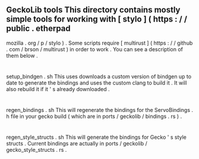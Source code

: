 #
GeckoLib
tools
This
directory
contains
mostly
simple
tools
for
working
with
[
stylo
]
(
https
:
/
/
public
.
etherpad
-
mozilla
.
org
/
p
/
stylo
)
.
Some
scripts
require
[
multirust
]
(
https
:
/
/
github
.
com
/
brson
/
multirust
)
in
order
to
work
.
You
can
see
a
description
of
them
below
.
#
#
setup_bindgen
.
sh
This
uses
downloads
a
custom
version
of
bindgen
up
to
date
to
generate
the
bindings
and
uses
the
custom
clang
to
build
it
.
It
will
also
rebuild
it
if
it
'
s
already
downloaded
.
#
#
regen_bindings
.
sh
This
will
regenerate
the
bindings
for
the
ServoBindings
.
h
file
in
your
gecko
build
(
which
are
in
ports
/
geckolib
/
bindings
.
rs
)
.
#
#
regen_style_structs
.
sh
This
will
generate
the
bindings
for
Gecko
'
s
style
structs
.
Current
bindings
are
actually
in
ports
/
geckolib
/
gecko_style_structs
.
rs
.
